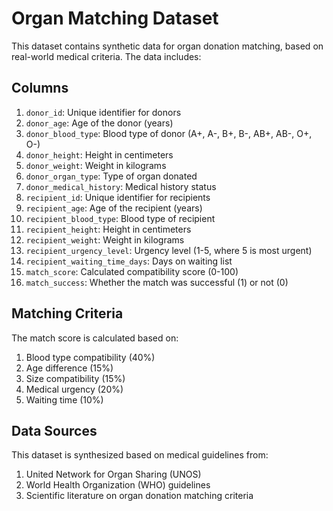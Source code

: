 # Organ Matching Dataset

This dataset contains synthetic data for organ donation matching, based on real-world medical criteria. The data includes:

## Columns

1. `donor_id`: Unique identifier for donors
2. `donor_age`: Age of the donor (years)
3. `donor_blood_type`: Blood type of donor (A+, A-, B+, B-, AB+, AB-, O+, O-)
4. `donor_height`: Height in centimeters
5. `donor_weight`: Weight in kilograms
6. `donor_organ_type`: Type of organ donated
7. `donor_medical_history`: Medical history status
8. `recipient_id`: Unique identifier for recipients
9. `recipient_age`: Age of the recipient (years)
10. `recipient_blood_type`: Blood type of recipient
11. `recipient_height`: Height in centimeters
12. `recipient_weight`: Weight in kilograms
13. `recipient_urgency_level`: Urgency level (1-5, where 5 is most urgent)
14. `recipient_waiting_time_days`: Days on waiting list
15. `match_score`: Calculated compatibility score (0-100)
16. `match_success`: Whether the match was successful (1) or not (0)

## Matching Criteria

The match score is calculated based on:

1. Blood type compatibility (40%)
2. Age difference (15%)
3. Size compatibility (15%)
4. Medical urgency (20%)
5. Waiting time (10%)

## Data Sources

This dataset is synthesized based on medical guidelines from:

1. United Network for Organ Sharing (UNOS)
2. World Health Organization (WHO) guidelines
3. Scientific literature on organ donation matching criteria